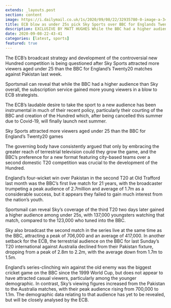 ```yaml
---
extends: _layouts.post
section: content
image: https://i.dailymail.co.uk/1s/2020/09/08/22/32935780-0-image-a-34_1599600352640.jpg 
title: ECB blow as under 25s pick Sky Sports over BBC for Englands Twenty20 matches against Pakistan 
description: EXCLUSIVE BY MATT HUGHES While the BBC had a higher audience than Sky overall, the subscription service gained more young viewers in a blow to ECB strategists. 
date: 2020-09-08-22-43-41 
categories: [latest, sports] 
featured: true 
--- 
```

The ECB’s broadcast strategy and development of the controversial new Hundred competition is being questioned after Sky Sports attracted more viewers aged under 25 than the BBC for England’s Twenty20 matches against Pakistan last week.

Sportsmail can reveal that while the BBC had a higher audience than Sky overall, the subscription service gained more young viewers in a blow to ECB strategists.

The ECB’s laudable desire to take the sport to a new audience has been instrumental in much of their recent policy, particularly their courting of the BBC and creation of the Hundred which, after being cancelled this summer due to Covid-19, will finally launch next summer.

Sky Sports attracted more viewers aged under 25 than the BBC for England’s Twenty20 games

The governing body have consistently argued that only by embracing the greater reach of terrestrial television could they grow the game, and the BBC’s preference for a new format featuring city-based teams over a second domestic T20 competition was crucial to the development of the Hundred.

England’s four-wicket win over Pakistan in the second T20 at Old Trafford last month was the BBC’s first live match for 21 years, with the broadcaster trumpeting a peak audience of 2.7million and average of 1.7m as a considerable success, but it appears they failed to gain much interest from the nation’s youth.

Sportsmail can reveal Sky’s coverage of the third T20 two days later gained a higher audience among under 25s, with 137,000 youngsters watching that match, compared to the 123,000 who tuned into the BBC.

Sky also broadcast the second match in the series live at the same time as the BBC, attracting a peak of 706,000 and an average of 417,000. In another setback for the ECB, the terrestrial audience on the BBC for last Sunday’s T20 international against Australia declined from their Pakistan fixture, dropping from a peak of 2.8m to 2.2m, with the average down from 1.7m to 1.5m.

England’s series-clinching win against the old enemy was the biggest cricket game on the BBC since the 1999 World Cup, but does not appear to have attracted casual viewers, particularly among the younger demographic. In contrast, Sky’s viewing figures increased from the Pakistan to the Australia matches, with their peak audience rising from 700,000 to 1.1m. The demographic data relating to that audience has yet to be revealed, but will be closely analysed by the ECB.

